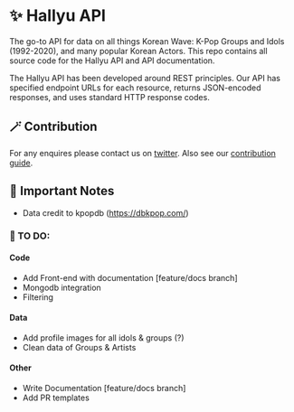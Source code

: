 # ✨ Hallyu API

The go-to API for data on all things Korean Wave: K-Pop Groups and Idols (1992-2020), and many popular Korean Actors. This repo contains all source code for the Hallyu API and API documentation.

The Hallyu API has been developed around REST principles. Our API has specified endpoint URLs for each resource, returns JSON-encoded responses, and uses standard HTTP response codes.

## 🪄 Contribution

For any enquires please contact us on [twitter](https://twitter.com/_elletownsend). Also see our [contribution guide](Contributing.md).

## 🔮 Important Notes

- Data credit to kpopdb (<https://dbkpop.com/>)

### 🌸 TO DO:

#### Code

- Add Front-end with documentation [feature/docs branch]
- Mongodb integration
- Filtering

#### Data

- Add profile images for all idols & groups (?)
- Clean data of Groups & Artists

#### Other

- Write Documentation [feature/docs branch]
- Add PR templates
